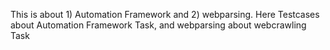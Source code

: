 This is about 1) Automation Framework and 2) webparsing.
Here Testcases about Automation Framework Task,  and webparsing about webcrawling Task
